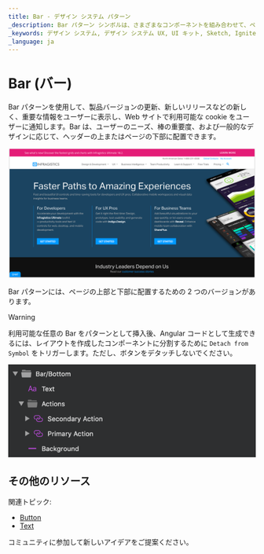 ```yaml
---
title: Bar - デザイン システム パターン
_description: Bar パターン シンボルは、さまざまなコンポーネントを組み合わせて、ページの上部/下部に重要な情報または新しい情報を表示します。
_keywords: デザイン システム, デザイン システム UX, UI キット, Sketch, Ignite UI for Angular, Sketch to Angular, Angular, Angular デザイン システム, Sketch から コードをエクスポート, Angular 用のデザイン キット, Sketch HTML, Sketch to HTML, Sketch UI キット
_language: ja
---
```


# Bar (バー)

Bar パターンを使用して、製品バージョンの更新、新しいリリースなどの新しく、重要な情報をユーザーに表示し、Web サイトで利用可能な cookie をユーザーに通知します。Bar は、ユーザーのニーズ、棒の重要度、および一般的なデザインに応じて、ヘッダーの上またはページの下部に配置できます。

<img class="responsive-img" src="../images/bar.png" srcset="../images/bar@2x.png 2x" />

Bar パターンには、ページの上部と下部に配置するための 2 つのバージョンがあります。


> [!WARNING]
> 利用可能な任意の Bar をパターンとして挿入後、Angular コードとして生成できるには、レイアウトを作成したコンポーネントに分割するために `Detach from Symbol` をトリガーします。ただし、ボタンをデタッチしないでください。

<img class="responsive-img" src="../images/bar_detach.png" />

## その他のリソース

関連トピック:

- [Button](../components/button.md)
- [Text](../components/text.md)
  <div class="divider--half"></div>

コミュニティに参加して新しいアイデアをご提案ください。


